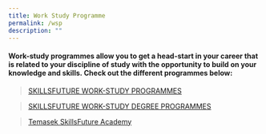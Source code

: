 ```yaml
---
title: Work Study Programme
permalink: /wsp
description: ""
---
```

#### Work-study programmes allow you to get a head-start in your career that is related to your discipline of study with the opportunity to build on your knowledge and skills. Check out the different programmes below:

>[SKILLSFUTURE WORK-STUDY PROGRAMMES](https://programmes.myskillsfuture.gov.sg/WorkStudyIndividualProgrammes/Programme_Summary.aspx)

>[SKILLSFUTURE WORK-STUDY DEGREE PROGRAMMES](https://www.skillsfuture.gov.sg/wsdeg#whatisit)

>[Temasek SkillsFuture Academy](https://www.tp.edu.sg/research-and-industry/temasek-skillsfuture-academy.html)